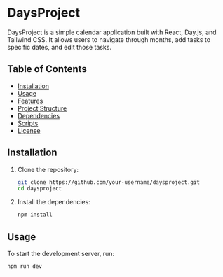 # DaysProject

DaysProject is a simple calendar application built with React, Day.js, and Tailwind CSS. It allows users to navigate through months, add tasks to specific dates, and edit those tasks.

## Table of Contents

- [Installation](#installation)
- [Usage](#usage)
- [Features](#features)
- [Project Structure](#project-structure)
- [Dependencies](#dependencies)
- [Scripts](#scripts)
- [License](#license)

## Installation

1. Clone the repository:
    ```sh
    git clone https://github.com/your-username/daysproject.git
    cd daysproject
    ```

2. Install the dependencies:
    ```sh
    npm install
    ```

## Usage

To start the development server, run:
```sh
npm run dev
```